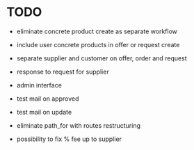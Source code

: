 # TODO

- eliminate concrete product create as separate workflow

- include user concrete products in offer or request create

- separate supplier and customer on offer, order and request

- response to request for supplier

- admin interface

- test mail on approved

- test mail on update

- eliminate path_for with routes restructuring

- possibility to fix % fee up to supplier

